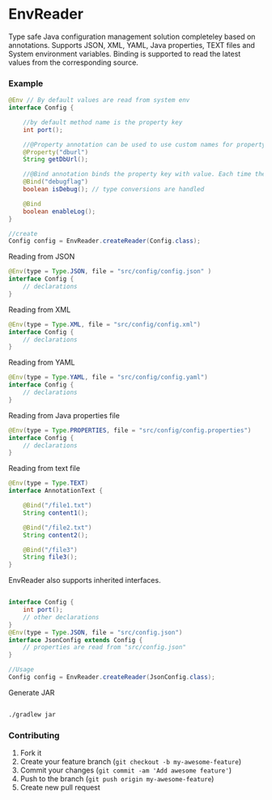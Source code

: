 # EnvReader

Type safe Java configuration management solution completeley based on annotations.
Supports JSON, XML, YAML, Java properties, TEXT files and System environment variables.
Binding is supported to read the latest values from the corresponding source.


### Example

```java
@Env // By default values are read from system env
interface Config {

    //by default method name is the property key
    int port();

    //@Property annotation can be used to use custom names for property key
    @Property("dburl")
    String getDbUrl();

    //@Bind annotation binds the property key with value. Each time the updated value is read
    @Bind("debugflag")
    boolean isDebug(); // type conversions are handled

    @Bind
    boolean enableLog();
}

//create
Config config = EnvReader.createReader(Config.class);

```
Reading from JSON
```java
@Env(type = Type.JSON, file = "src/config/config.json" )
interface Config {
    // declarations
}
```

Reading from XML
```java
@Env(type = Type.XML, file = "src/config/config.xml")
interface Config {
    // declarations
}
```

Reading from YAML
```java
@Env(type = Type.YAML, file = "src/config/config.yaml")
interface Config {
    // declarations
}
```

Reading from Java properties file
```java
@Env(type = Type.PROPERTIES, file = "src/config/config.properties")
interface Config {
    // declarations
}
```

Reading from text file
```java
@Env(type = Type.TEXT)
interface AnnotationText {

    @Bind("/file1.txt")
    String content1();

    @Bind("/file2.txt")
    String content2();

    @Bind("/file3")
    String file3();
}
```

EnvReader also supports inherited interfaces.

```java

interface Config {
    int port();
    // other declarations
}
@Env(type = Type.JSON, file = "src/config.json")
interface JsonConfig extends Config {
    // properties are read from "src/config.json"
}

//Usage
Config config = EnvReader.createReader(JsonConfig.class);
```

Generate JAR

```bash

./gradlew jar
```

### Contributing

1. Fork it
2. Create your feature branch (`git checkout -b my-awesome-feature`)
3. Commit your changes (`git commit -am 'Add awesome feature'`)
4. Push to the branch (`git push origin my-awesome-feature`)
5. Create new pull request
